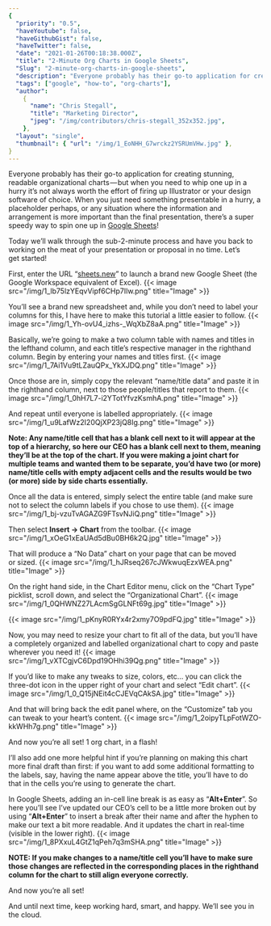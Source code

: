```yaml
---
{
  "priority": "0.5",
  "haveYoutube": false,
  "haveGithubGist": false,
  "haveTwitter": false,
  "date": "2021-01-26T00:18:38.000Z",
  "title": "2-Minute Org Charts in Google Sheets",
  "Slug": "2-minute-org-charts-in-google-sheets",
  "description": "Everyone probably has their go-to application for creating stunning, readable organizational charts — but when you need to whip one up in...",
  "tags": ["google", "how-to", "org-charts"],
  "author":
    {
      "name": "Chris Stegall",
      "title": "Marketing Director",
      "jpeg": "/img/contributors/chris-stegall_352x352.jpg",
    },
  "layout": "single",
  "thumbnail": { "url": "/img/1_EoNHH_G7wrckz2YSRUmVHw.jpg" },
}
---
```


Everyone probably has their go-to application for creating stunning, readable organizational charts — but when you need to whip one up in a hurry it’s not always worth the effort of firing up Illustrator or your design software of choice. When you just need something presentable in a hurry, a placeholder perhaps, or any situation where the information and arrangement is more important than the final presentation, there’s a super speedy way to spin one up in [Google Sheets](http://sheets.google.com/)!

Today we’ll walk through the sub-2-minute process and have you back to working on the meat of your presentation or proposal in no time. Let’s get started!

First, enter the URL “[sheets.new](https://sheets.new/)” to launch a brand new Google Sheet (the Google Workspace equivalent of Excel).
{{< image src="/img/1_lb75lzYEqvVipf6CHp7Ilw.png" title="Image" >}}

You’ll see a brand new spreadsheet and, while you don’t need to label your columns for this, I have here to make this tutorial a little easier to follow.
{{< image src="/img/1_Yh-ovU4_izhs-_WqXbZ8aA.png" title="Image" >}}

Basically, we’re going to make a two column table with names and titles in the lefthand column, and each title’s respective manager in the righthand column. Begin by entering your names and titles first.
{{< image src="/img/1_7Ai1Vu9tLZauQPx_YkXJDQ.png" title="Image" >}}

Once those are in, simply copy the relevant “name/title data” and paste it in the righthand column, next to those people/titles that report to them.
{{< image src="/img/1_0hH7L7-i2YTotYfvzKsmhA.png" title="Image" >}}

And repeat until everyone is labelled appropriately.
{{< image src="/img/1_u9LafWz2I20QjXP23jQ8Ig.png" title="Image" >}}

**Note: Any name/title cell that has a blank cell next to it will appear at the top of a hierarchy, so here our CEO has a blank cell next to them, meaning they’ll be at the top of the chart. If you were making a joint chart for multiple teams and wanted them to be separate, you’d have two (or more) name/title cells with empty adjacent cells and the results would be two (or more) side by side charts essentially.**

Once all the data is entered, simply select the entire table (and make sure not to select the column labels if you chose to use them).
{{< image src="/img/1_bj-vzuTvAGAZG9FTsvNJiQ.png" title="Image" >}}

Then select **Insert -&gt; Chart** from the toolbar.
{{< image src="/img/1_xOeG1xEaUAd5dBu0BH6k2Q.jpg" title="Image" >}}

That will produce a “No Data” chart on your page that can be moved or sized.
{{< image src="/img/1_hJRseq267cJWkwuqEzxWEA.png" title="Image" >}}

On the right hand side, in the Chart Editor menu, click on the “Chart Type” picklist, scroll down, and select the “Organizational Chart”.
{{< image src="/img/1_0QHWNZ27LAcmSgGLNFt69g.jpg" title="Image" >}}

{{< image src="/img/1_pKnyR0RYx4r2xmy7O9pdFQ.jpg" title="Image" >}}

Now, you may need to resize your chart to fit all of the data, but you’ll have a completely organized and labelled organizational chart to copy and paste wherever you need it!
{{< image src="/img/1_vXTCgjvC6Dpd19OHhi39Qg.png" title="Image" >}}

If you’d like to make any tweaks to size, colors, etc… you can click the three-dot icon in the upper right of your chart and select “Edit chart”.
{{< image src="/img/1_0_Q15jNEit4cCJEVqCAkSA.jpg" title="Image" >}}

And that will bring back the edit panel where, on the “Customize” tab you can tweak to your heart’s content.
{{< image src="/img/1_2oipyTLpFotWZO-kkWHh7g.png" title="Image" >}}

And now you’re all set! 1 org chart, in a flash!

I’ll also add one more helpful hint if you’re planning on making this chart more final draft than first: if you want to add some additional formatting to the labels, say, having the name appear above the title, you’ll have to do that in the cells you’re using to generate the chart.

In Google Sheets, adding an in-cell line break is as easy as “**Alt+Enter**”. So here you’ll see I’ve updated our CEO’s cell to be a little more broken out by using “**Alt+Enter**” to insert a break after their name and after the hyphen to make our text a bit more readable. And it updates the chart in real-time (visible in the lower right).
{{< image src="/img/1_8PXxuL4GtZ1qPeh7q3mSHA.png" title="Image" >}}

**NOTE: If you make changes to a name/title cell you’ll have to make sure those changes are reflected in the corresponding places in the righthand column for the chart to still align everyone correctly.**

And now you’re all set!

And until next time, keep working hard, smart, and happy. We’ll see you in the cloud.
